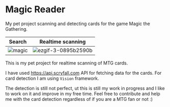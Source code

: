 # Magic Reader

My pet project scanning and detecting cards for the game Magic the Gathering.

|Search|Realtime scanning|
|-|-|
|![magic](https://user-images.githubusercontent.com/32448186/147256435-d90a022f-35e4-4f22-bcd3-a73974f5b66d.gif)|![ezgif-3-0895b2590b](https://user-images.githubusercontent.com/32448186/147261554-17da565e-22fa-4b15-8e45-29ed30d43c6f.gif)|

This is my pet project for realtime scanning of MTG cards.

I have used https://api.scryfall.com API for fetching data for the cards. For card detection I am using `Vision` framework. 

The detection is still not perfect, ut this is still my work in progress and I like to work on it and improve in my free time. Feel free to contribute and help me with the card detection regardless of if you are a MTG fan or not :) 
